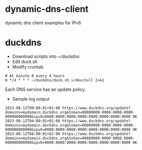 # dynamic-dns-client
dynamic dns client examples for IPv6

# duckdns
- Download scripts into ~/duckdns
- Edit duck.sh
- Modify crontab
```
# At minute 0 every 4 hours
0 */4 * * * ~/duckdns/duck.sh >/dev/null 2>&1
```

Each DNS service has an update policy.

- Sample log output
```
2023-08-12T00:00:01+02:00 https://www.duckdns.org/update?domains=mydomain.duckdns.org&token=00000000-0000-0000-0000-000000000000&ipv6=0000:0000:0000:0000:0000:0000:0000:0000 OK
2023-08-12T04:00:01+02:00 https://www.duckdns.org/update?domains=mydomain.duckdns.org&token=00000000-0000-0000-0000-000000000000&ipv6=0000:0000:0000:0000:0000:0000:0000:0000 OK
2023-08-12T08:00:01+02:00 https://www.duckdns.org/update?domains=mydomain.duckdns.org&token=00000000-0000-0000-0000-000000000000&ipv6=0000:0000:0000:0000:0000:0000:0000:0000 OK

```